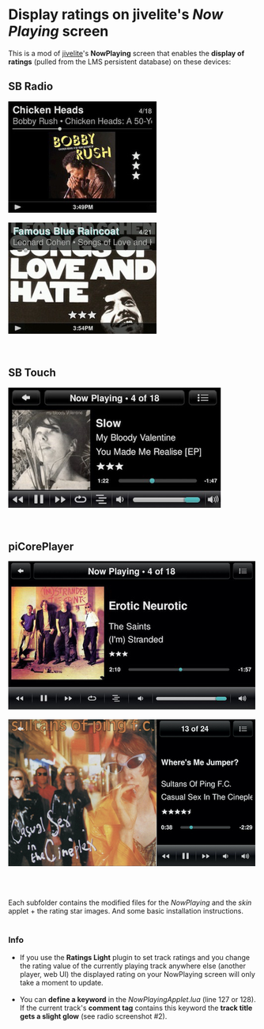 Display ratings on jivelite's *Now Playing* screen
====

This is a mod of [jivelite](https://github.com/ralph-irving/jivelite)'s **NowPlaying** screen that enables the **display of ratings** (pulled from the LMS persistent database) on these devices:

## **SB Radio**
![screenshot1](screenshots/radio1.jpg)<br><br>
![screenshot2](screenshots/radio2.jpg)<br><br><br>

## **SB Touch**
![screenshot1](screenshots/touch.jpg)<br><br><br>

## **piCorePlayer**
![screenshot1](screenshots/pcp1.jpg)<br><br>
![screenshot2](screenshots/pcp2.jpg)<br><br>

<br>

Each subfolder contains the modified files for the *NowPlaying* and the *skin* applet + the rating star images. And some basic installation instructions.
<br><br>


### Info
* If you use the **Ratings Light** plugin to set track ratings and you change the rating value of the currently playing track anywhere else (another player, web UI) the displayed rating on your NowPlaying screen will only take a moment to update.
<br><br>
* You can **define a keyword** in the *NowPlayingApplet.lua* (line 127 or 128). If the current track's **comment tag** contains this keyword the **track title gets a slight glow** (see radio screenshot #2).